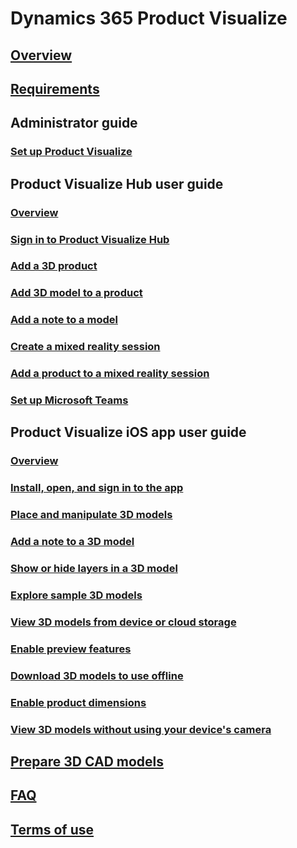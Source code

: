 # Dynamics 365 Product Visualize
## [Overview](index.md)
## [Requirements](requirements.md)

## Administrator guide
### [Set up Product Visualize](setup.md)

## Product Visualize Hub user guide
### [Overview](hub-user-guide.md)
### [Sign in to Product Visualize Hub](sign-in-app.md)
### [Add a 3D product](add-3d-product.md)
### [Add 3D model to a product](add-3d-model-product.md)
### [Add a note to a model](add-note-model.md)
### [Create a mixed reality session](create-mr-session.md)
### [Add a product to a mixed reality session](add-product-mr-session.md)
### [Set up Microsoft Teams](setup-ms-teams.md)

## Product Visualize iOS app user guide
### [Overview](user-guide.md)
### [Install, open, and sign in to the app](sign-in.md)
### [Place and manipulate 3D models](manipulate-models.md)
### [Add a note to a 3D model](add-note.md)
### [Show or hide layers in a 3D model](layers.md)
### [Explore sample 3D models](explore-samples.md)
### [View 3D models from device or cloud storage](browse-models.md)
### [Enable preview features](enable-preview-features.md)
### [Download 3D models to use offline](download-models.md)
### [Enable product dimensions](product-dimensions.md)
### [View 3D models without using your device's camera](ar-mode.md)
## [Prepare 3D CAD models](create-3D-model.md)
## [FAQ](faq.md)
## [Terms of use](../legal/slt-dynamics365-provis-iospre.md)
